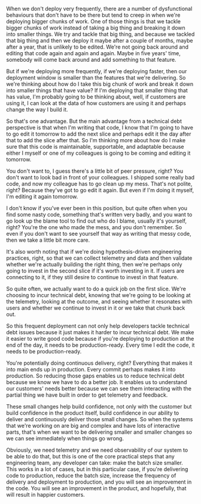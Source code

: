 When we don't deploy very frequently, there are a number of dysfunctional behaviours that don't have to be there but tend to creep in when we're deploying bigger chunks of work. One of those things is that we tackle bigger chunks of work instead of taking a big thing and breaking it down into smaller things. We try and tackle that big thing, and because we tackled that big thing and then we deploy it maybe after a couple of months, maybe after a year, that is unlikely to be edited. We're not going back around and editing that code again and again and again. Maybe in five years' time, somebody will come back around and add something to that feature. 

But if we're deploying more frequently, if we're deploying faster, then our deployment window is smaller than the features that we're delivering. So we're thinking about how do I take this big chunk of work and break it down into smaller things that have value? If I'm deploying that smaller thing that has value, I'm probably going to be thinking about, well, if customers are using it, I can look at the data of how customers are using it and perhaps change the way I build it. 

So that's one advantage. But the main advantage from a technical debt perspective is that when I'm writing that code, I know that I'm going to have to go edit it tomorrow to add the next slice and perhaps edit it the day after that to add the slice after that. So I'm thinking more about how do I make sure that this code is maintainable, supportable, and adaptable because either I myself or one of my colleagues is going to be coming and editing it tomorrow. 

You don't want to, I guess there's a little bit of peer pressure, right? You don't want to look bad in front of your colleagues. I shipped some really bad code, and now my colleague has to go clean up my mess. That's not polite, right? Because they've got to go edit it again. But even if I'm doing it myself, I'm editing it again tomorrow. 

I don't know if you've ever been in this position, but quite often when you find some nasty code, something that's written very badly, and you want to go look up the blame tool to find out who do I blame, usually it's yourself, right? You're the one who made the mess, and you don't remember. So even if you don't want to see yourself that way as writing that messy code, then we take a little bit more care. 

It's also worth noting that if we're doing hypothesis-driven engineering practices, right, so that we can collect telemetry and data and then validate whether we're actually building the right thing, then we're perhaps only going to invest in the second slice if it's worth investing in it. If users are connecting to it, if they still desire to continue to invest in that feature. 

So quite often, we actually want to do a quick job on the first slice. We're choosing to incur technical debt, knowing that we're going to be looking at the telemetry, looking at the outcome, and seeing whether it resonates with users and whether we continue to invest in it or we take that chunk back out. 

So this frequent deployment can not only help developers tackle technical debt issues because it just makes it harder to incur technical debt. We make it easier to write good code because if you're deploying to production at the end of the day, it needs to be production-ready. Every time I edit the code, it needs to be production-ready. 

You're potentially doing continuous delivery, right? Everything that makes it into main ends up in production. Every commit perhaps makes it into production. So reducing those gaps enables us to reduce technical debt because we know we have to do a better job. It enables us to understand our customers' needs better because we can see them interacting with the partial thing we have built in order to get telemetry and feedback. 

These small changes help build confidence, not only with the customer but build confidence in the product itself, build confidence in our ability to deliver and continuously deliver those small changes. So when the systems that we're working on are big and complex and have lots of interactive parts, that's when we want to be delivering smaller and smaller changes so we can see immediately when things go wrong. 

Obviously, we need telemetry and we need observability of our system to be able to do that, but this is one of the core practical steps that any engineering team, any developer can take: make the batch size smaller. This works in a lot of cases, but in this particular case, if you're delivering code to production, reduce the batch size, increase the frequency of delivery and deployment to production, and you will see an improvement in the code. You will see an improvement in the product, and hopefully, that will result in happier customers.